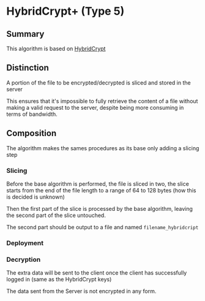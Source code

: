 # HybridCrypt+ (Type 5)

## Summary
This algorithm is based on [HybridCrypt](hybrid_cript.md) 

## Distinction
A portion of the file to be encrypted/decrypted is sliced
and stored in the server

This ensures that it's impossible to fully retrieve the content of
a file without making a valid request to the server, despite being
more consuming in terms of bandwidth.

## Composition
The algorithm makes the sames procedures as its base only adding
a slicing step

### Slicing

Before the base algorithm is performed, the file is sliced in two,
the slice starts from the end of the file length to a range of
64 to 128 bytes (how this is decided is unknown)

Then the first part of the slice is processed by the base algorithm,
leaving the second part of the slice untouched.

The second part should be output to a file and named
`filename_hybridcript`

[//]: # (TODO: Finish explanation)
### Deployment


### Decryption
The extra data will be sent to the client once the client has
successfully logged in (same as the HybridCrypt keys)

The data sent from the Server is not encrypted in any form.
